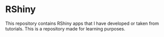 # RShiny
This repository contains RShiny apps that I have developed or taken from tutorials. This is a repository made for learning purposes.
